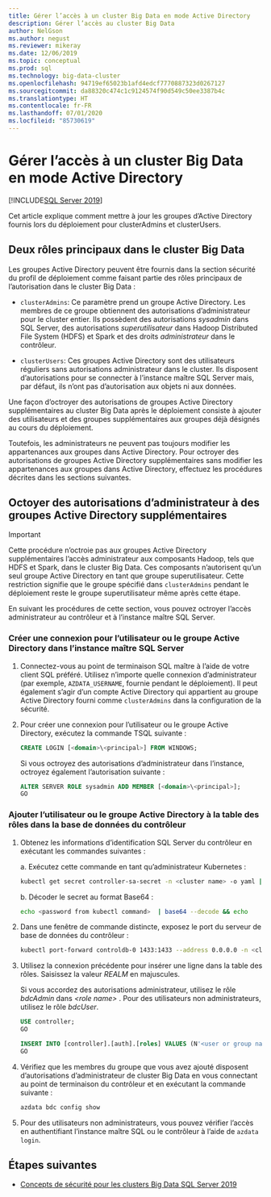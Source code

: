 ```yaml
---
title: Gérer l’accès à un cluster Big Data en mode Active Directory
description: Gérer l’accès au cluster Big Data
author: NelGson
ms.author: negust
ms.reviewer: mikeray
ms.date: 12/06/2019
ms.topic: conceptual
ms.prod: sql
ms.technology: big-data-cluster
ms.openlocfilehash: 94719ef65023b1afd4edcf7770887323d0267127
ms.sourcegitcommit: da88320c474c1c9124574f90d549c50ee3387b4c
ms.translationtype: HT
ms.contentlocale: fr-FR
ms.lasthandoff: 07/01/2020
ms.locfileid: "85730619"
---
```

# <a name="manage-big-data-cluster-access-in-active-directory-mode"></a>Gérer l’accès à un cluster Big Data en mode Active Directory

[!INCLUDE[SQL Server 2019](../includes/applies-to-version/sqlserver2019.md)]

Cet article explique comment mettre à jour les groupes d’Active Directory fournis lors du déploiement pour clusterAdmins et clusterUsers.

## <a name="two-overarching-roles-in-the-big-data-cluster"></a>Deux rôles principaux dans le cluster Big Data

Les groupes Active Directory peuvent être fournis dans la section sécurité du profil de déploiement comme faisant partie des rôles principaux de l’autorisation dans le cluster Big Data :

* `clusterAdmins`: Ce paramètre prend un groupe Active Directory. Les membres de ce groupe obtiennent des autorisations d’administrateur pour le cluster entier. Ils possèdent des autorisations *sysadmin* dans SQL Server, des autorisations *superutilisateur* dans Hadoop Distributed File System (HDFS) et Spark et des droits *administrateur* dans le contrôleur.

* `clusterUsers`: Ces groupes Active Directory sont des utilisateurs réguliers sans autorisations administrateur dans le cluster. Ils disposent d’autorisations pour se connecter à l’instance maître SQL Server mais, par défaut, ils n’ont pas d’autorisation aux objets ni aux données.

Une façon d’octroyer des autorisations de groupes Active Directory supplémentaires au cluster Big Data après le déploiement consiste à ajouter des utilisateurs et des groupes supplémentaires aux groupes déjà désignés au cours du déploiement. 

Toutefois, les administrateurs ne peuvent pas toujours modifier les appartenances aux groupes dans Active Directory. Pour octroyer des autorisations de groupes Active Directory supplémentaires sans modifier les appartenances aux groupes dans Active Directory, effectuez les procédures décrites dans les sections suivantes.

## <a name="grant-administrator-permissions-to-additional-active-directory-groups"></a>Octoyer des autorisations d’administrateur à des groupes Active Directory supplémentaires

>[!IMPORTANT]
>Cette procédure n’octroie pas aux groupes Active Directory supplémentaires l’accès administrateur aux composants Hadoop, tels que HDFS et Spark, dans le cluster Big Data. Ces composants n’autorisent qu’un seul groupe Active Directory en tant que groupe superutilisateur. Cette restriction signifie que le groupe spécifié dans `clusterAdmins` pendant le déploiement reste le groupe superutilisateur même après cette étape.

En suivant les procédures de cette section, vous pouvez octroyer l’accès administrateur au contrôleur et à l’instance maître SQL Server.

### <a name="create-a-login-for-the-active-directory-user-or-group-in-the-sql-server-master-instance"></a>Créer une connexion pour l’utilisateur ou le groupe Active Directory dans l’instance maître SQL Server 

1. Connectez-vous au point de terminaison SQL maître à l’aide de votre client SQL préféré. Utilisez n’importe quelle connexion d’administrateur (par exemple, `AZDATA_USERNAME`, fournie pendant le déploiement). Il peut également s’agir d’un compte Active Directory qui appartient au groupe Active Directory fourni comme `clusterAdmins` dans la configuration de la sécurité.

1. Pour créer une connexion pour l’utilisateur ou le groupe Active Directory, exécutez la commande TSQL suivante :

   ```sql
   CREATE LOGIN [<domain>\<principal>] FROM WINDOWS;
   ```

   Si vous octroyez des autorisations d’administrateur dans l’instance, octroyez également l’autorisation suivante :

   ```sql
   ALTER SERVER ROLE sysadmin ADD MEMBER [<domain>\<principal>];
   GO
   ```

### <a name="add-the-active-directory-user-or-group-to-the-roles-table-in-the-controller-database"></a>Ajouter l’utilisateur ou le groupe Active Directory à la table des rôles dans la base de données du contrôleur 

1. Obtenez les informations d’identification SQL Server du contrôleur en exécutant les commandes suivantes :

   a. Exécutez cette commande en tant qu’administrateur Kubernetes :

   ```bash
   kubectl get secret controller-sa-secret -n <cluster name> -o yaml | grep password
   ```

   b. Décoder le secret au format Base64 :

   ```bash
   echo <password from kubectl command>  | base64 --decode && echo
   ```

1. Dans une fenêtre de commande distincte, exposez le port du serveur de base de données du contrôleur :

   ```bash
   kubectl port-forward controldb-0 1433:1433 --address 0.0.0.0 -n <cluster name>
   ```

1. Utilisez la connexion précédente pour insérer une ligne dans la table des rôles. Saisissez la valeur *REALM* en majuscules.

   Si vous accordez des autorisations administrateur, utilisez le rôle *bdcAdmin* dans *\<role name>* . Pour des utilisateurs non administrateurs, utilisez le rôle *bdcUser*.

   ```sql
   USE controller;
   GO

   INSERT INTO [controller].[auth].[roles] VALUES (N'<user or group name>@<REALM>', N'<role name>')
   GO
   ```

1. Vérifiez que les membres du groupe que vous avez ajouté disposent d’autorisations d’administrateur de cluster Big Data en vous connectant au point de terminaison du contrôleur et en exécutant la commande suivante :

   ```bash
   azdata bdc config show
   ```

1. Pour des utilisateurs non administrateurs, vous pouvez vérifier l’accès en authentifiant l’instance maître SQL ou le contrôleur à l’aide de `azdata login`.

## <a name="next-steps"></a>Étapes suivantes

- [Concepts de sécurité pour les clusters Big Data SQL Server 2019](concept-security.md)

